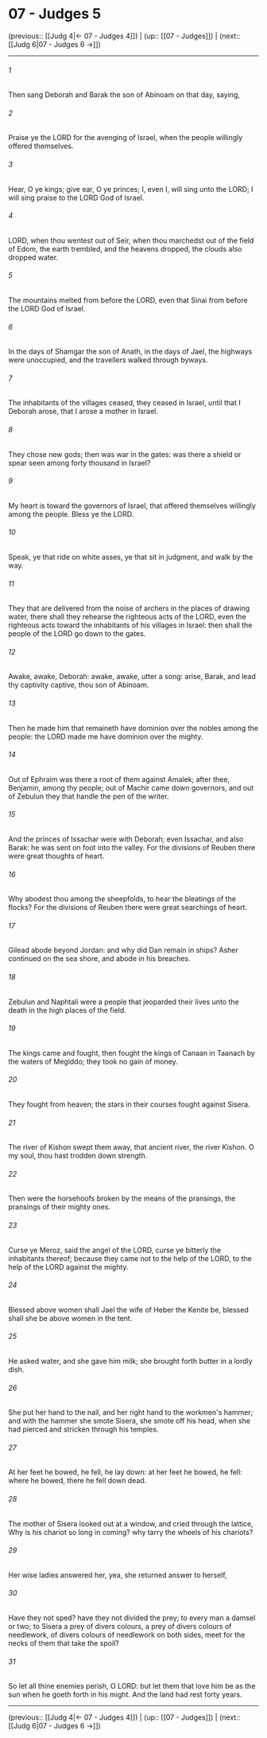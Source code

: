 # 07 - Judges 5

(previous:: [[Judg 4|← 07 - Judges 4]]) | (up:: [[07 - Judges]]) | (next:: [[Judg 6|07 - Judges 6 →]])

***


###### 1 
Then sang Deborah and Barak the son of Abinoam on that day, saying, 

###### 2 
Praise ye the LORD for the avenging of Israel, when the people willingly offered themselves. 

###### 3 
Hear, O ye kings; give ear, O ye princes; I, even I, will sing unto the LORD; I will sing praise to the LORD God of Israel. 

###### 4 
LORD, when thou wentest out of Seir, when thou marchedst out of the field of Edom, the earth trembled, and the heavens dropped, the clouds also dropped water. 

###### 5 
The mountains melted from before the LORD, even that Sinai from before the LORD God of Israel. 

###### 6 
In the days of Shamgar the son of Anath, in the days of Jael, the highways were unoccupied, and the travellers walked through byways. 

###### 7 
The inhabitants of the villages ceased, they ceased in Israel, until that I Deborah arose, that I arose a mother in Israel. 

###### 8 
They chose new gods; then was war in the gates: was there a shield or spear seen among forty thousand in Israel? 

###### 9 
My heart is toward the governors of Israel, that offered themselves willingly among the people. Bless ye the LORD. 

###### 10 
Speak, ye that ride on white asses, ye that sit in judgment, and walk by the way. 

###### 11 
They that are delivered from the noise of archers in the places of drawing water, there shall they rehearse the righteous acts of the LORD, even the righteous acts toward the inhabitants of his villages in Israel: then shall the people of the LORD go down to the gates. 

###### 12 
Awake, awake, Deborah: awake, awake, utter a song: arise, Barak, and lead thy captivity captive, thou son of Abinoam. 

###### 13 
Then he made him that remaineth have dominion over the nobles among the people: the LORD made me have dominion over the mighty. 

###### 14 
Out of Ephraim was there a root of them against Amalek; after thee, Benjamin, among thy people; out of Machir came down governors, and out of Zebulun they that handle the pen of the writer. 

###### 15 
And the princes of Issachar were with Deborah; even Issachar, and also Barak: he was sent on foot into the valley. For the divisions of Reuben there were great thoughts of heart. 

###### 16 
Why abodest thou among the sheepfolds, to hear the bleatings of the flocks? For the divisions of Reuben there were great searchings of heart. 

###### 17 
Gilead abode beyond Jordan: and why did Dan remain in ships? Asher continued on the sea shore, and abode in his breaches. 

###### 18 
Zebulun and Naphtali were a people that jeoparded their lives unto the death in the high places of the field. 

###### 19 
The kings came and fought, then fought the kings of Canaan in Taanach by the waters of Megiddo; they took no gain of money. 

###### 20 
They fought from heaven; the stars in their courses fought against Sisera. 

###### 21 
The river of Kishon swept them away, that ancient river, the river Kishon. O my soul, thou hast trodden down strength. 

###### 22 
Then were the horsehoofs broken by the means of the pransings, the pransings of their mighty ones. 

###### 23 
Curse ye Meroz, said the angel of the LORD, curse ye bitterly the inhabitants thereof; because they came not to the help of the LORD, to the help of the LORD against the mighty. 

###### 24 
Blessed above women shall Jael the wife of Heber the Kenite be, blessed shall she be above women in the tent. 

###### 25 
He asked water, and she gave him milk; she brought forth butter in a lordly dish. 

###### 26 
She put her hand to the nail, and her right hand to the workmen's hammer; and with the hammer she smote Sisera, she smote off his head, when she had pierced and stricken through his temples. 

###### 27 
At her feet he bowed, he fell, he lay down: at her feet he bowed, he fell: where he bowed, there he fell down dead. 

###### 28 
The mother of Sisera looked out at a window, and cried through the lattice, Why is his chariot so long in coming? why tarry the wheels of his chariots? 

###### 29 
Her wise ladies answered her, yea, she returned answer to herself, 

###### 30 
Have they not sped? have they not divided the prey; to every man a damsel or two; to Sisera a prey of divers colours, a prey of divers colours of needlework, of divers colours of needlework on both sides, meet for the necks of them that take the spoil? 

###### 31 
So let all thine enemies perish, O LORD: but let them that love him be as the sun when he goeth forth in his might. And the land had rest forty years.

***

(previous:: [[Judg 4|← 07 - Judges 4]]) | (up:: [[07 - Judges]]) | (next:: [[Judg 6|07 - Judges 6 →]])
